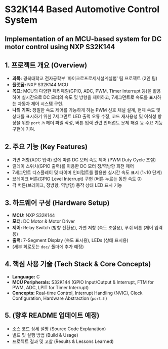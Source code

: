 # S32K144 Based Automotive Control System

## Implementation of an MCU-based system for DC motor control using NXP S32K144

## 1. 프로젝트 개요 (Overview)

* **과목:** 경북대학교 전자공학부 '마이크로프로세서설계실험' 팀 프로젝트 (2인 팀)
* **플랫폼:** NXP S32K144 MCU
* **목표:** MCU의 다양한 페리페럴(GPIO, ADC, PWM, Timer Interrupt 등)을 활용하여 실시간으로 DC 모터의 속도 및 방향을 제어하고, 7세그먼트로 속도를 표시하는 자동차 제어 시스템 구현.
* **나의 기여:** 정밀한 속도 제어를 가능하게 하는 PWM 신호 채널 설계, 현제 속도 및 상태를 표시하기 위한 7세그먼트 LED 출력 오류 수정, 코드 재사용성 및 이식성 향상을 위한 `port.h` 헤더 파일 작성, 버튼 입력 관련 인터럽트 문제 해결 등 주요 기능 구현에 기여.

## 2. 주요 기능 (Key Features)

* 가변 저항(ADC 입력) 값에 따른 DC 모터 속도 제어 (PWM Duty Cycle 조절)
* 릴레이 스위치(GPIO 출력)를 이용한 DC 모터 정/역방향 회전 제어
* 7세그먼트 디스플레이 및 타이머 인터럽트를 활용한 실시간 속도 표시 (1~10 단계)
* 브레이크 버튼(GPIO Level Interrupt) 구현 (버튼 누르는 동안 속도 0)
* 각 버튼(브레이크, 정방향, 역방향) 동작 상태 LED 표시 기능

## 3. 하드웨어 구성 (Hardware Setup)

* **MCU:** NXP S32K144
* **모터:** DC Motor & Motor Driver
* **제어:** Relay Switch (방향 전환용), 가변 저항 (속도 조절용), 푸쉬 버튼 (제어 입력용)
* **출력:** 7-Segment Display (속도 표시용), LEDs (상태 표시용)
* (세부 회로도는 `doc/` 폴더에 추가 예정)

## 4. 핵심 사용 기술 (Tech Stack & Core Concepts)

* **Language:** C
* **MCU Peripherals:** S32K144 (GPIO Input/Output & Interrupt, FTM for PWM, ADC, LPIT for Timer Interrupt)
* **Concepts:** Real-time Control, Interrupt Handling (NVIC), Clock Configuration, Hardware Abstraction (`port.h`)

## 5. (향후 README 업데이트 예정)

* 소스 코드 상세 설명 (Source Code Explanation)
* 빌드 및 실행 방법 (Build & Usage)
* 프로젝트 결과 및 고찰 (Results & Lessons Learned)

